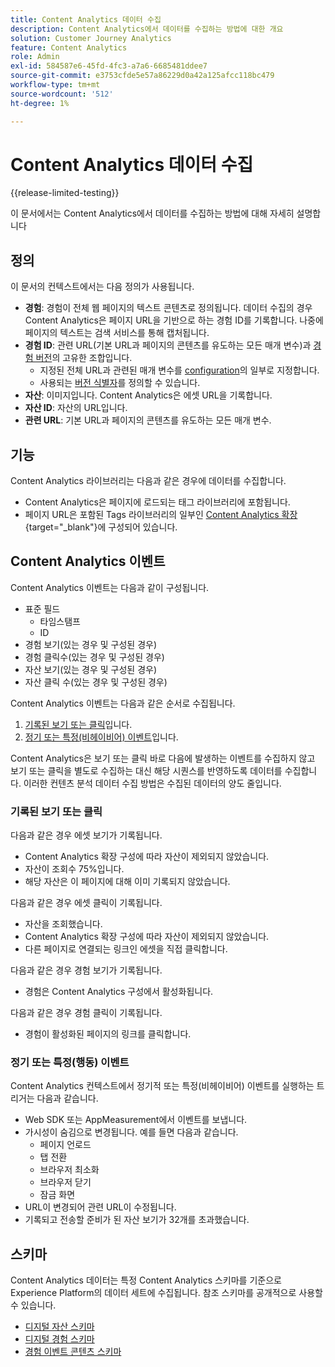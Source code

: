 ```yaml
---
title: Content Analytics 데이터 수집
description: Content Analytics에서 데이터를 수집하는 방법에 대한 개요
solution: Customer Journey Analytics
feature: Content Analytics
role: Admin
exl-id: 584587e6-45fd-4fc3-a7a6-6685481ddee7
source-git-commit: e3753cfde5e57a86229d0a42a125afcc118bc479
workflow-type: tm+mt
source-wordcount: '512'
ht-degree: 1%

---
```


# Content Analytics 데이터 수집

{{release-limited-testing}}

이 문서에서는 Content Analytics에서 데이터를 수집하는 방법에 대해 자세히 설명합니다


## 정의

이 문서의 컨텍스트에서는 다음 정의가 사용됩니다.

* **경험**: 경험이 전체 웹 페이지의 텍스트 콘텐츠로 정의됩니다. 데이터 수집의 경우 Content Analytics은 페이지 URL을 기반으로 하는 경험 ID를 기록합니다. 나중에 페이지의 텍스트는 검색 서비스를 통해 캡처됩니다.
* **경험 ID**: 관련 URL(기본 URL과 페이지의 콘텐츠를 유도하는 모든 매개 변수)과 [경험 버전](manual.md#versioning)의 고유한 조합입니다.
   * 지정된 전체 URL과 관련된 매개 변수를 [configuration](configuration.md)의 일부로 지정합니다.
   * 사용되는 [버전 식별자](manual.md#versioning)를 정의할 수 있습니다.
* **자산**: 이미지입니다. Content Analytics은 에셋 URL을 기록합니다.
* **자산 ID**: 자산의 URL입니다.
* **관련 URL**: 기본 URL과 페이지의 콘텐츠를 유도하는 모든 매개 변수.


## 기능

Content Analytics 라이브러리는 다음과 같은 경우에 데이터를 수집합니다.

* Content Analytics은 페이지에 로드되는 태그 라이브러리에 포함됩니다.
* 페이지 URL은 포함된 Tags 라이브러리의 일부인 [Content Analytics 확장](https://experienceleague.adobe.com/en/docs/experience-platform/tags/extensions/client/content-analytics/overview){target="_blank"}에 구성되어 있습니다.


## Content Analytics 이벤트

Content Analytics 이벤트는 다음과 같이 구성됩니다.

* 표준 필드
   * 타임스탬프
   * ID
* 경험 보기(있는 경우 및 구성된 경우)
* 경험 클릭수(있는 경우 및 구성된 경우)
* 자산 보기(있는 경우 및 구성된 경우)
* 자산 클릭 수(있는 경우 및 구성된 경우)


Content Analytics 이벤트는 다음과 같은 순서로 수집됩니다.

1. [기록된 보기 또는 클릭](#recorded-view-or-click)입니다.
1. [정기 또는 특정(비헤이비어) 이벤트](#regular-or-specific-behaviorial-event)입니다.

Content Analytics은 보기 또는 클릭 바로 다음에 발생하는 이벤트를 수집하지 않고 보기 또는 클릭을 별도로 수집하는 대신 해당 시퀀스를 반영하도록 데이터를 수집합니다. 이러한 컨텐츠 분석 데이터 수집 방법은 수집된 데이터의 양도 줄입니다.

### 기록된 보기 또는 클릭

다음과 같은 경우 에셋 보기가 기록됩니다.

* Content Analytics 확장 구성에 따라 자산이 제외되지 않았습니다.
* 자산이 조회수 75%입니다.
* 해당 자산은 이 페이지에 대해 이미 기록되지 않았습니다.

다음과 같은 경우 에셋 클릭이 기록됩니다.

* 자산을 조회했습니다.
* Content Analytics 확장 구성에 따라 자산이 제외되지 않았습니다.
* 다른 페이지로 연결되는 링크인 에셋을 직접 클릭합니다.

다음과 같은 경우 경험 보기가 기록됩니다.

* 경험은 Content Analytics 구성에서 활성화됩니다.

다음과 같은 경우 경험 클릭이 기록됩니다.

* 경험이 활성화된 페이지의 링크를 클릭합니다.


### 정기 또는 특정(행동) 이벤트

Content Analytics 컨텍스트에서 정기적 또는 특정(비헤이비어) 이벤트를 실행하는 트리거는 다음과 같습니다.

* Web SDK 또는 AppMeasurement에서 이벤트를 보냅니다.
* 가시성이 숨김으로 변경됩니다. 예를 들면 다음과 같습니다.
   * 페이지 언로드
   * 탭 전환
   * 브라우저 최소화
   * 브라우저 닫기
   * 잠금 화면
* URL이 변경되어 관련 URL이 수정됩니다.
* 기록되고 전송할 준비가 된 자산 보기가 32개를 초과했습니다.


## 스키마

Content Analytics 데이터는 특정 Content Analytics 스키마를 기준으로 Experience Platform의 데이터 세트에 수집됩니다. 참조 스키마를 공개적으로 사용할 수 있습니다.

* [디지털 자산 스키마](https://github.com/adobe/xdm/blob/master/components/classes/digital-asset.schema.json)
* [디지털 경험 스키마](https://github.com/adobe/xdm/blob/master/components/classes/digital-experience.schema.json)
* [경험 이벤트 콘텐츠 스키마](https://github.com/adobe/xdm/blob/master/components/fieldgroups/experience-event/experienceevent-content.schema.json)
